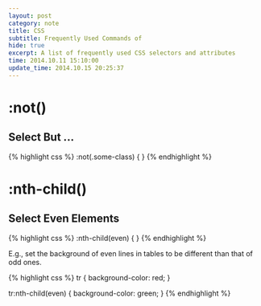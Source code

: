 ```yaml
---
layout: post
category: note
title: CSS
subtitle: Frequently Used Commands of
hide: true
excerpt: A list of frequently used CSS selectors and attributes
time: 2014.10.11 15:10:00
update_time: 2014.10.15 20:25:37
---
```


# :not()

## Select But ...

{% highlight css %}
:not(.some-class) {
}
{% endhighlight %}

# :nth-child()

## Select Even Elements

{% highlight css %}
:nth-child(even) {
}
{% endhighlight %}

E.g., set the background of even lines in tables to be different than that of odd ones.

{% highlight css %}
tr {
    background-color: red;
}

tr:nth-child(even) {
    background-color: green;
}
{% endhighlight %}

